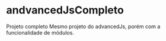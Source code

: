 # andvancedJsCompleto
Projeto completo
Mesmo projeto do advancedJs, porém com a funcionalidade de módulos.
